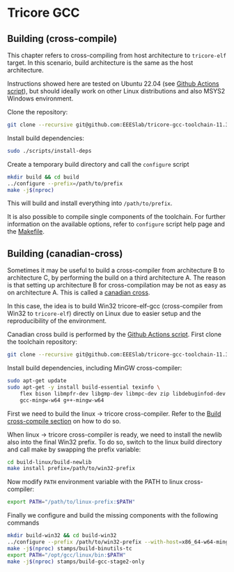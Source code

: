 
# Tricore GCC

## Building (cross-compile)

This chapter refers to cross-compiling from host architecture to `tricore-elf`
target. In this scenario, build architecture is the same as the host 
architecture.

Instructions showed here are tested on Ubuntu 22.04 (see
[Github Actions script](./.github/workflows/build.yml)), but should ideally
work on other Linux distributions and also MSYS2 Windows environment.

Clone the repository:

```sh
git clone --recursive git@github.com:EEESlab/tricore-gcc-toolchain-11.3.0.git
```

Install build dependencies:

```sh
sudo ./scripts/install-deps
```

Create a temporary build directory and call the `configure` script

```sh
mkdir build && cd build
../configure --prefix=/path/to/prefix
make -j$(nproc)
```

This will build and install everything into `/path/to/prefix`.

It is also possible to compile single components of the toolchain. For further information on the available options, refer to `configure` script help page and
the [Makefile](./Makefile.in).

## Building (canadian-cross)

Sometimes it may be useful to build a cross-compiler from architecture B to architecture C, by performing the build on a third architecture A. The reason
is that setting up architecture B for cross-compilation may be not as easy as
on architecture A. This is called a 
[canadian cross](https://en.wikipedia.org/wiki/Cross_compiler#Canadian_Cross).

In this case, the idea is to build Win32 tricore-elf-gcc (cross-compiler from
Win32 to `tricore-elf`) directly on Linux due to easier setup and the 
reproducibility of the environment.

Canadian cross build is performed by the
[Github Actions script](./.github/workflows/build.yml). First clone the
toolchain repository:

```sh
git clone --recursive git@github.com:EEESlab/tricore-gcc-toolchain-11.3.0.git
```

Install build dependencies, including MinGW cross-compiler:

```sh
sudo apt-get update
sudo apt-get -y install build-essential texinfo \
    flex bison libmpfr-dev libgmp-dev libmpc-dev zip libdebuginfod-dev \
    gcc-mingw-w64 g++-mingw-w64
```

First we need to build the linux -> tricore cross-compiler. Refer to the
[Build cross-compile section](#building-cross-compile) on how to do so.

When linux -> tricore cross-compiler is ready, we need to install the newlib
also into the final Win32 prefix. To do so, switch to the linux build directory
and call make by swapping the prefix variable:

```sh
cd build-linux/build-newlib
make install prefix=/path/to/win32-prefix
```

Now modify `PATH` environment variable with the PATH to linux cross-compiler:

```sh
export PATH="/path/to/linux-prefix:$PATH"
```

Finally we configure and build the missing components with the following
commands

```sh
mkdir build-win32 && cd build-win32
../configure --prefix /path/to/win32-prefix --with-host=x86_64-w64-mingw32
make -j$(nproc) stamps/build-binutils-tc
export PATH="/opt/gcc/linux/bin:$PATH"
make -j$(nproc) stamps/build-gcc-stage2-only
```